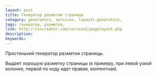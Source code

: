 ```yaml
---
layout: post
title: Генератор разметки страницы
category: generators, services, layouts-generators, 
tags: генератор, разметка, 
link: http://csscreator.com/version2/pagelayout.php
description: 
keywords: 
---
```


<p>Простенький генератор разметки страницы.</p>
<p>Выдает хорошую разметку страницы (к примеру, при левой узкой колонке, первой по коду идет правая, контентная).</p>
